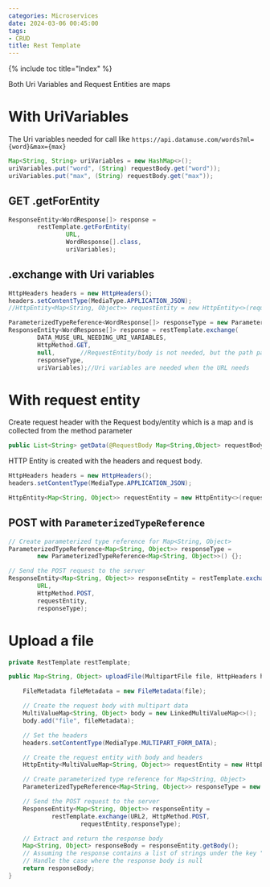 ```yaml
---
categories: Microservices
date: 2024-03-06 00:45:00
tags:
- CRUD
title: Rest Template
---
```


{% include toc title="Index" %}

Both Uri Variables and Request Entities are maps

# With UriVariables

The Uri variables needed for call like
`https://api.datamuse.com/words?ml={word}&max={max}`

```java
Map<String, String> uriVariables = new HashMap<>();
uriVariables.put("word", (String) requestBody.get("word"));
uriVariables.put("max", (String) requestBody.get("max"));
```

## GET .getForEntity

```java
ResponseEntity<WordResponse[]> response = 
        restTemplate.getForEntity(
                URL, 
                WordResponse[].class, 
                uriVariables);
```

## .exchange with Uri variables

```java
HttpHeaders headers = new HttpHeaders();
headers.setContentType(MediaType.APPLICATION_JSON);
//HttpEntity<Map<String, Object>> requestEntity = new HttpEntity<>(requestBody, headers);//Not needed for uri variable type

ParameterizedTypeReference<WordResponse[]> responseType = new ParameterizedTypeReference<WordResponse[]>() {};
ResponseEntity<WordResponse[]> response = restTemplate.exchange(
        DATA_MUSE_URL_NEEDING_URI_VARIABLES, 
        HttpMethod.GET,
        null,       //RequestEntity/body is not needed, but the path params in the form of uriVariables
        responseType, 
        uriVariables);//Uri variables are needed when the URL needs
```

# With request entity

Create request header with the Request body/entity which is a map and is
collected from the method parameter

```java
public List<String> getData(@RequestBody Map<String,Object> requestBody){ ... }
```

HTTP Entity is created with the headers and request body.

```java
HttpHeaders headers = new HttpHeaders();
headers.setContentType(MediaType.APPLICATION_JSON);

HttpEntity<Map<String, Object>> requestEntity = new HttpEntity<>(requestBody, headers);
```

## POST with `ParameterizedTypeReference`

```java
// Create parameterized type reference for Map<String, Object>
ParameterizedTypeReference<Map<String, Object>> responseType = 
        new ParameterizedTypeReference<Map<String, Object>>() {};

// Send the POST request to the server
ResponseEntity<Map<String, Object>> responseEntity = restTemplate.exchange(
        URL, 
        HttpMethod.POST,
        requestEntity,
        responseType);
```

# Upload a file

```java
private RestTemplate restTemplate;

public Map<String, Object> uploadFile(MultipartFile file, HttpHeaders headers){

    FileMetadata fileMetadata = new FileMetadata(file);

    // Create the request body with multipart data
    MultiValueMap<String, Object> body = new LinkedMultiValueMap<>();
    body.add("file", fileMetadata);

    // Set the headers
    headers.setContentType(MediaType.MULTIPART_FORM_DATA);

    // Create the request entity with body and headers
    HttpEntity<MultiValueMap<String, Object>> requestEntity = new HttpEntity<>(body, headers);

    // Create parameterized type reference for Map<String, Object>
    ParameterizedTypeReference<Map<String, Object>> responseType = new ParameterizedTypeReference<Map<String, Object>>() {};

    // Send the POST request to the server
    ResponseEntity<Map<String, Object>> responseEntity =
            restTemplate.exchange(URL2, HttpMethod.POST,
                    requestEntity,responseType);

    // Extract and return the response body
    Map<String, Object> responseBody = responseEntity.getBody();
    // Assuming the response contains a list of strings under the key "result"
    // Handle the case where the response body is null
    return responseBody;
}
```
